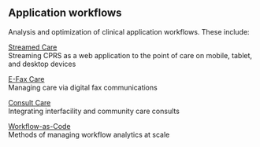 ## Application workflows
Analysis and optimization of clinical application workflows.  These include:

[Streamed Care](https://github.com/cloudvista/app-flows/tree/main/appstream#app-stream-workflow)  
Streaming CPRS as a web application to the point of care on mobile, tablet, and desktop devices

[E-Fax Care](https://github.com/cloudvista/app-flows/tree/main/e-fax#e-fax-workflow)  
Managing care via digital fax communications  

[Consult Care](https://github.com/cloudvista/app-flows/tree/main/consults#interfacility-consults-workflow)  
Integrating interfacility and community care consults  

[Workflow-as-Code](https://github.com/cloudvista/app-flows/tree/main/workflow-as-code#workflow-as-code)  
Methods of managing workflow analytics at scale

  
